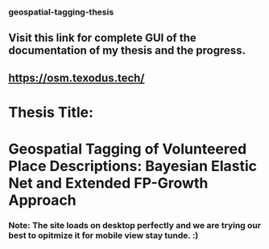 ### geospatial-tagging-thesis

## Visit this link for complete GUI of the documentation of my thesis and the progress.
## https://osm.texodus.tech/

# Thesis Title: 
# Geospatial Tagging of Volunteered Place Descriptions: Bayesian Elastic Net and Extended FP-Growth Approach

### Note: The site loads on desktop perfectly and we are trying our best to opitmize it for mobile view stay tunde. :)